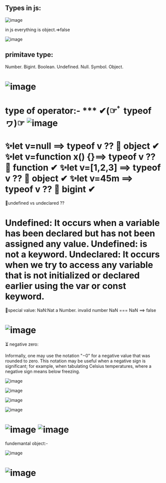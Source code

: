 ## Types in js:
![image](https://github.com/ayaabumtawea12/Mastering-javascript-in-20-days/assets/120716752/75414638-6031-48cf-9654-24831760cdd8)

 in js everything is object.=>false
 
![image](https://github.com/ayaabumtawea12/Mastering-javascript-in-20-days/assets/120716752/e00fdc24-4d43-45af-92ef-ae907df0aecf)

 
## primitave type:
Number.
Bigint.
Boolean.
Undefined.
Null.
Symbol.
Object.

![image](https://github.com/ayaabumtawea12/Mastering-javascript-in-20-days/assets/120716752/71f9b604-03ec-4c67-9563-e2b4f79a5492)
=============
type of operator:-
*** ✔(☞ﾟ   typeof  ヮ)☞
![image](https://github.com/ayaabumtawea12/Mastering-javascript-in-20-days/assets/120716752/ae9e31ba-ad70-4237-b75c-191125cea9a7)
============================
 ✨let v=null ==> typeof v ?? 🧐 object ✔
 ✨let v=function x() {}==> typeof v ?? 🧐 function ✔
 ✨let v=[1,2,3] ==> typeof v ?? 🧐 object ✔
  ✨let v=45m ==> typeof v ?? 🧐 bigint ✔
 ======================
 🧠undefined vs undeclared ??
 
Undefined: It occurs when a variable has been declared but has not been assigned any value.
Undefined: is not a keyword. Undeclared: It occurs when we try to access any variable that is not initialized or declared earlier using the var or const keyword.
=========================================
🔑special value:
NaN:Nat a Number.  invalid number
NaN === NaN ==> false


![image](https://github.com/ayaabumtawea12/Mastering-javascript-in-20-days/assets/120716752/755e7117-e519-494e-a80d-587884f4f685)
=========================================
⏳ negative zero:

Informally, one may use the notation "−0" for a negative value that was rounded to zero. This notation may be useful when a negative sign is significant; for example, when tabulating Celsius temperatures, where a negative sign means below freezing.


![image](https://github.com/ayaabumtawea12/Mastering-javascript-in-20-days/assets/120716752/ba504b4b-f8ba-4de7-8577-e6242cce2685)

![image](https://github.com/ayaabumtawea12/Mastering-javascript-in-20-days/assets/120716752/96adea51-4b01-4094-9e18-8f5ceb123122)

![image](https://github.com/ayaabumtawea12/Mastering-javascript-in-20-days/assets/120716752/4e1f1dc1-0d68-4975-af24-fc19ac5101c0)

![image](https://github.com/ayaabumtawea12/Mastering-javascript-in-20-days/assets/120716752/89311c53-7b80-43fe-9a0c-e70beed1fba0)

![image](https://github.com/ayaabumtawea12/Mastering-javascript-in-20-days/assets/120716752/1e9e8b90-b15c-4515-986f-c4973adc0ced)
![image](https://github.com/ayaabumtawea12/Mastering-javascript-in-20-days/assets/120716752/c953cb13-3a57-4986-9eb6-84ff2666b9bb)
===========================================
fundemantal object:-

![image](https://github.com/ayaabumtawea12/Mastering-javascript-in-20-days/assets/120716752/cdbe1645-1cec-4163-8b63-af9d65c4a7bf)

![image](https://github.com/ayaabumtawea12/Mastering-javascript-in-20-days/assets/120716752/55d2ef9a-265b-4ed1-98bf-cd1355a6c56c)
=============================================
 
